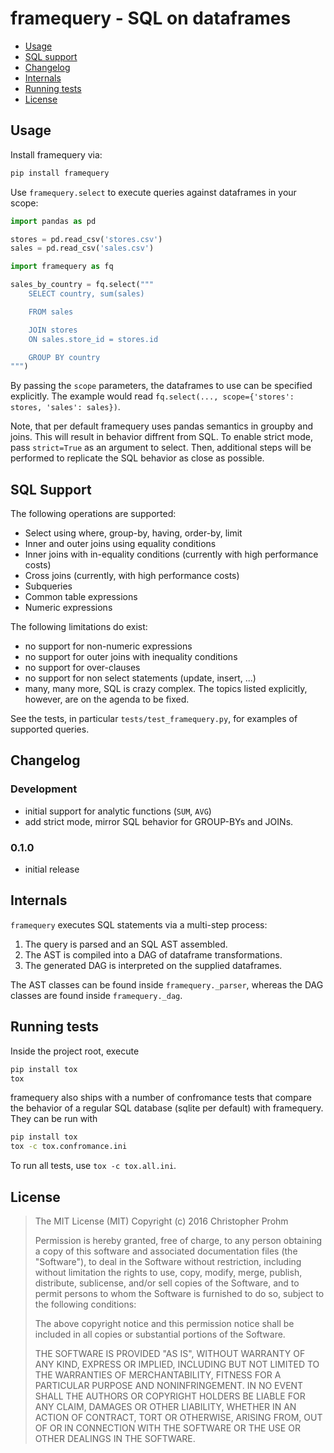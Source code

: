 # framequery - SQL on dataframes

- [Usage](#usage)
- [SQL support](#sql-support)
- [Changelog](#changelog)
- [Internals](#internal)
- [Running tests](#running-tests)
- [License](#license)

## Usage

Install framequery via:

```bash
pip install framequery
```

Use `framequery.select` to execute queries against dataframes in your scope:

```python
import pandas as pd

stores = pd.read_csv('stores.csv')
sales = pd.read_csv('sales.csv')

import framequery as fq

sales_by_country = fq.select("""
    SELECT country, sum(sales)

    FROM sales

    JOIN stores
    ON sales.store_id = stores.id

    GROUP BY country
""")
```

By passing the `scope` parameters, the dataframes to use can be specified
explicitly. The example would read
`fq.select(..., scope={'stores': stores, 'sales': sales})`.

Note, that per default framequery uses pandas semantics in groupby and joins.
This will result in behavior diffrent from SQL. To enable strict mode, pass
`strict=True` as an argument to select. Then, additional steps will be performed
to replicate the SQL behavior as close as possible.

## SQL Support

The following operations are supported:

- Select using where, group-by, having, order-by, limit
- Inner and outer joins using equality conditions
- Inner joins with in-equality conditions (currently with high performance
  costs)
- Cross joins (currently, with high performance costs)
- Subqueries
- Common table expressions
- Numeric expressions

The following limitations do exist:

- no support for non-numeric expressions
- no support for outer joins with inequality conditions
- no support for over-clauses
- no support for non select statements (update, insert, ...)
- many, many more, SQL is crazy complex. The topics listed explicitly, however,
  are on the agenda to be fixed.

See the tests, in particular `tests/test_framequery.py`, for examples of
supported queries.

## Changelog

### Development

- initial support for analytic functions (`SUM`, `AVG`)
- add strict mode, mirror SQL behavior for GROUP-BYs and JOINs.

### 0.1.0

- initial release

## Internals

`framequery` executes SQL statements via a multi-step process:

1. The query is parsed and an SQL AST assembled.
2. The AST is compiled into a DAG of dataframe transformations.
3. The generated DAG is interpreted on the supplied dataframes.

The AST classes can be found inside `framequery._parser`, whereas the DAG
classes are found inside `framequery._dag`.

## Running tests

Inside the project root, execute

```bash
pip install tox
tox
```

framequery also ships with a number of confromance tests that compare the
behavior of a regular SQL database (sqlite per default) with framequery. They
can be run with

```bash
pip install tox
tox -c tox.confromance.ini
```

To run all tests, use `tox -c tox.all.ini`.

## License

>  The MIT License (MIT)
>  Copyright (c) 2016 Christopher Prohm
>
>  Permission is hereby granted, free of charge, to any person obtaining a copy
>  of this software and associated documentation files (the "Software"), to
>  deal in the Software without restriction, including without limitation the
>  rights to use, copy, modify, merge, publish, distribute, sublicense, and/or
>  sell copies of the Software, and to permit persons to whom the Software is
>  furnished to do so, subject to the following conditions:
>
>  The above copyright notice and this permission notice shall be included in
>  all copies or substantial portions of the Software.
>
>  THE SOFTWARE IS PROVIDED "AS IS", WITHOUT WARRANTY OF ANY KIND, EXPRESS OR
>  IMPLIED, INCLUDING BUT NOT LIMITED TO THE WARRANTIES OF MERCHANTABILITY,
>  FITNESS FOR A PARTICULAR PURPOSE AND NONINFRINGEMENT. IN NO EVENT SHALL THE
>  AUTHORS OR COPYRIGHT HOLDERS BE LIABLE FOR ANY CLAIM, DAMAGES OR OTHER
>  LIABILITY, WHETHER IN AN ACTION OF CONTRACT, TORT OR OTHERWISE, ARISING
>  FROM, OUT OF OR IN CONNECTION WITH THE SOFTWARE OR THE USE OR OTHER
>  DEALINGS IN THE SOFTWARE.
